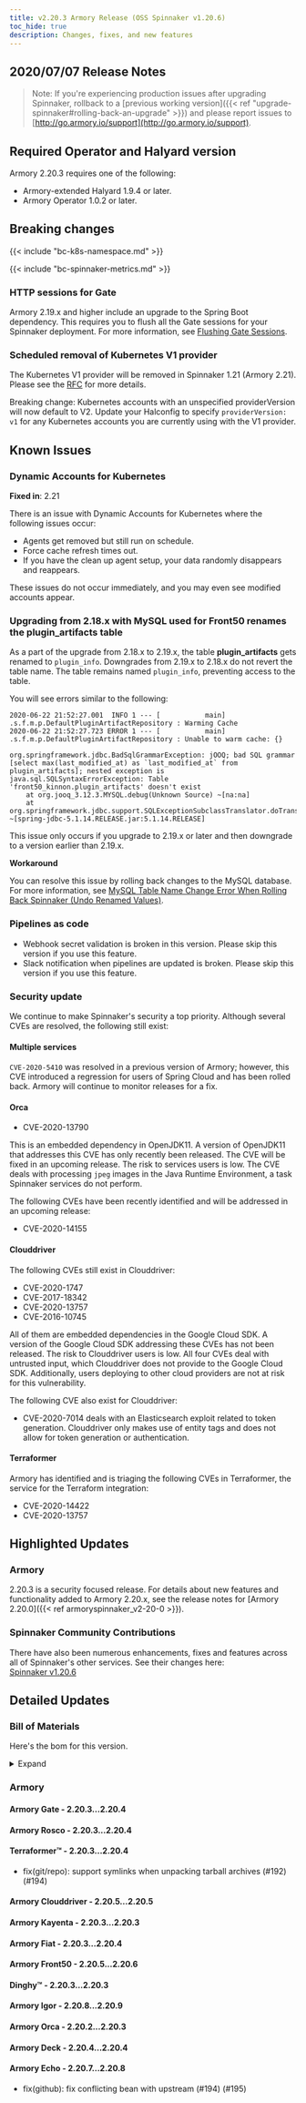 ```yaml
---
title: v2.20.3 Armory Release (OSS Spinnaker v1.20.6)
toc_hide: true
description: Changes, fixes, and new features
---
```


## 2020/07/07 Release Notes

> Note: If you're experiencing production issues after upgrading Spinnaker, rollback to a [previous working version]({{< ref "upgrade-spinnaker#rolling-back-an-upgrade" >}}) and please report issues to [http://go.armory.io/support](http://go.armory.io/support).

## Required Operator and Halyard version

Armory 2.20.3 requires one of the following:

* Armory-extended Halyard 1.9.4 or later.
* Armory Operator 1.0.2 or later.

## Breaking changes

{{< include "bc-k8s-namespace.md" >}}

{{< include "bc-spinnaker-metrics.md" >}}

### HTTP sessions for Gate
Armory 2.19.x and higher include an upgrade to the Spring Boot dependency. This requires you to flush all the Gate sessions for your Spinnaker deployment. For more information, see [Flushing Gate Sessions](https://kb.armory.io/admin/flush-gate-sessions/).

### Scheduled removal of Kubernetes V1 provider
The Kubernetes V1 provider will be removed in Spinnaker 1.21 (Armory 2.21). Please see the [RFC](https://github.com/spinnaker/governance/blob/master/rfc/eol_kubernetes_v1.md) for more details.

Breaking change: Kubernetes accounts with an unspecified providerVersion will now default to V2. Update your Halconfig to specify `providerVersion: v1` for any Kubernetes accounts you are currently using with the V1 provider.

## Known Issues

### Dynamic Accounts for Kubernetes

**Fixed in**: 2.21

There is an issue with Dynamic Accounts for Kubernetes where the following issues occur:

* Agents get removed but still run on schedule. 
* Force cache refresh times out.
* If you have the clean up agent setup, your data randomly disappears and reappears.  

These issues do not occur immediately, and you may even see modified accounts appear.

### Upgrading from 2.18.x with MySQL used for Front50 renames the plugin_artifacts table
As a part of the upgrade from 2.18.x to 2.19.x, the table **plugin_artifacts** gets renamed to `plugin_info`. Downgrades from 2.19.x to 2.18.x do not revert the table name. The table remains named `plugin_info`, preventing access to the table.  

You will see errors similar to the following:

```
2020-06-22 21:52:27.001  INFO 1 --- [           main] .s.f.m.p.DefaultPluginArtifactRepository : Warming Cache
2020-06-22 21:52:27.723 ERROR 1 --- [           main] .s.f.m.p.DefaultPluginArtifactRepository : Unable to warm cache: {}

org.springframework.jdbc.BadSqlGrammarException: jOOQ; bad SQL grammar [select max(last_modified_at) as `last_modified_at` from plugin_artifacts]; nested exception is java.sql.SQLSyntaxErrorException: Table 'front50_kinnon.plugin_artifacts' doesn't exist
	at org.jooq_3.12.3.MYSQL.debug(Unknown Source) ~[na:na]
	at org.springframework.jdbc.support.SQLExceptionSubclassTranslator.doTranslate(SQLExceptionSubclassTranslator.java:93) ~[spring-jdbc-5.1.14.RELEASE.jar:5.1.14.RELEASE]
```  

This issue only occurs if you upgrade to 2.19.x or later and then downgrade to a version earlier than 2.19.x.

**Workaround**

You can resolve this issue by rolling back changes to the MySQL database. For more information, see [MySQL Table Name Change Error When Rolling Back Spinnaker (Undo Renamed Values)](https://kb.armory.io/s/article/SQL-Migration-Rollback-Undo-Renamed-Tables).

### Pipelines as code

- Webhook secret validation is broken in this version. Please skip this version if you use this feature.
- Slack notification when pipelines are updated is broken. Please skip this version if you use this feature.

### Security update

We continue to make Spinnaker's security a top priority. Although several CVEs are resolved, the following still exist:

#### Multiple services

`CVE-2020-5410` was resolved in a previous version of Armory; however, this CVE introduced a regression for users of Spring Cloud and has been rolled back. Armory will continue to monitor releases for a fix.

#### Orca

- CVE-2020-13790

This is an embedded dependency in OpenJDK11. A version of OpenJDK11 that addresses
this CVE has only recently been released. The CVE will be fixed in an upcoming release. The risk to services users is low. The CVE deals with processing `jpeg` images in the Java Runtime Environment, a task Spinnaker services do not perform.

The following CVEs have been recently identified and will be addressed in an upcoming release:

- CVE-2020-14155

#### Clouddriver

The following CVEs still exist in Clouddriver:

- CVE-2020-1747
- CVE-2017-18342
- CVE-2020-13757
- CVE-2016-10745

All of them are embedded dependencies in the Google Cloud SDK. A version of the Google Cloud SDK addressing these CVEs has not been released. The risk to Clouddriver users is low. All four CVEs deal with untrusted input, which Clouddriver does not provide to the Google Cloud SDK. Additionally, users deploying to other cloud providers are not at risk for this vulnerability.

The following CVE also exist for Clouddriver:

- CVE-2020-7014 deals with an Elasticsearch exploit related to token generation. Clouddriver only makes use of entity tags and does not allow for token generation or authentication.

#### Terraformer

Armory has identified and is triaging the following CVEs in Terraformer, the service for the Terraform integration: 

- CVE-2020-14422
- CVE-2020-13757

## Highlighted Updates

### Armory

2.20.3 is a security focused release. For details about new features and functionality added to Armory 2.20.x, see the release notes for [Armory 2.20.0]({{< ref armoryspinnaker_v2-20-0 >}}).

###  Spinnaker Community Contributions

There have also been numerous enhancements, fixes and features across all of Spinnaker's other services. See their changes here:  
[Spinnaker v1.20.6](https://www.spinnaker.io/community/releases/versions/1-20-6-changelog)

## Detailed Updates

### Bill of Materials
Here's the bom for this version.
<details><summary>Expand</summary>
<pre class="highlight">
<code>version: 2.20.3
timestamp: "2020-07-07 08:05:38"
services:
    clouddriver:
        commit: 43f0eb32
        version: 2.20.6
    deck:
        commit: 583083ff
        version: 2.20.4
    dinghy:
        commit: f710446c
        version: 2.20.3
    echo:
        commit: 47858e3e
        version: 2.20.9
    fiat:
        commit: f4c3cc15
        version: 2.20.4
    front50:
        commit: 66dda373
        version: 2.20.6
    gate:
        commit: 8437e3b7
        version: 2.20.4
    igor:
        commit: 69ca5136
        version: 2.20.9
    kayenta:
        commit: 06ba114e
        version: 2.20.4
    monitoring-daemon:
        version: 2.20.0
    monitoring-third-party:
        version: 2.20.0
    orca:
        commit: 1c66db43
        version: 2.20.3
    rosco:
        commit: 5e3f7e91
        version: 2.20.4
    terraformer:
        commit: f1867f44
        version: 2.20.4
dependencies:
    redis:
        version: 2:2.8.4-2
artifactSources:
    dockerRegistry: docker.io/armory
</code>
</pre>
</details>

### Armory


#### Armory Gate - 2.20.3...2.20.4


#### Armory Rosco - 2.20.3...2.20.4


#### Terraformer™ - 2.20.3...2.20.4

  - fix(git/repo): support symlinks when unpacking tarball archives (#192) (#194)

#### Armory Clouddriver - 2.20.5...2.20.5


#### Armory Kayenta - 2.20.3...2.20.3


#### Armory Fiat - 2.20.3...2.20.4


#### Armory Front50 - 2.20.5...2.20.6


#### Dinghy™ - 2.20.3...2.20.3


#### Armory Igor - 2.20.8...2.20.9


#### Armory Orca - 2.20.2...2.20.3


#### Armory Deck - 2.20.4...2.20.4


#### Armory Echo - 2.20.7...2.20.8

  - fix(github): fix conflicting bean with upstream (#194) (#195)

